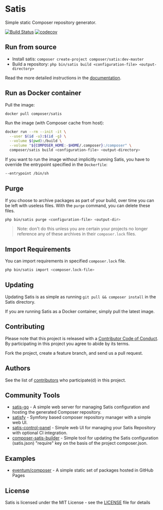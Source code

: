 # Satis

Simple static Composer repository generator.

[![Build Status](https://travis-ci.org/composer/satis.svg?branch=master)](https://travis-ci.org/composer/satis)
[![codecov](https://codecov.io/gh/composer/satis/branch/master/graph/badge.svg)](https://codecov.io/gh/composer/satis)


## Run from source

- Install satis: `composer create-project composer/satis:dev-master`
- Build a repository: `php bin/satis build <configuration-file> <output-directory>`

Read the more detailed instructions in the [documentation][].


## Run as Docker container

Pull the image:

``` sh
docker pull composer/satis
```

Run the image (with Composer cache from host):

``` sh
docker run --rm --init -it \
  --user $(id -u):$(id -g) \
  --volume $(pwd):/build \
  --volume "${COMPOSER_HOME:-$HOME/.composer}:/composer" \
  composer/satis build <configuration-file> <output-directory>
```

If you want to run the image without implicitly running Satis, you have to
override the entrypoint specified in the `Dockerfile`:

``` sh
--entrypoint /bin/sh
```


## Purge

If you choose to archive packages as part of your build, over time you can be
left with useless files. With the `purge` command, you can delete these files.

``` sh
php bin/satis purge <configuration-file> <output-dir>
```

 > Note: don't do this unless you are certain your projects no longer reference
    any of these archives in their `composer.lock` files.

## Import Requirements

You can import requirements in specified `composer.lock` file.

``` sh
php bin/satis import <composer.lock-file>
```

## Updating

Updating Satis is as simple as running `git pull && composer install` in the
Satis directory.

If you are running Satis as a Docker container, simply pull the latest image.


## Contributing

Please note that this project is released with a [Contributor Code of Conduct][].
By participating in this project you agree to abide by its terms.

Fork the project, create a feature branch, and send us a pull request.


## Authors

See the list of [contributors][] who participate(d) in this project.


## Community Tools

- [satis-go][] - A simple web server for managing Satis configuration and
    hosting the generated Composer repository.
- [satisfy][] - Symfony based composer repository manager with a simple web UI.
- [satis-control-panel][] - Simple web UI for managing your Satis Repository
    with optional CI integration.
- [composer-satis-builder][] - Simple tool for updating the Satis configuration
    (satis.json) "require" key on the basis of the project composer.json.

## Examples

- [eventum/composer] - A simple static set of packages hosted in GitHub Pages

## License

Satis is licensed under the MIT License - see the [LICENSE][] file for details


[documentation]: https://getcomposer.org/doc/articles/handling-private-packages-with-satis.md
[Contributor Code of Conduct]: http://contributor-covenant.org/version/1/4/
[contributors]: https://github.com/composer/satis/contributors
[satis-go]: https://github.com/benschw/satis-go
[satisfy]: https://github.com/ludofleury/satisfy
[satis-control-panel]: https://github.com/realshadow/satis-control-panel
[composer-satis-builder]: https://github.com/AOEpeople/composer-satis-builder
[LICENSE]: https://github.com/composer/satis/blob/master/LICENSE
[eventum/composer]: https://github.com/eventum/composer
